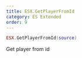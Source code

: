 ```yaml
---
title: ESX.GetPlayerFromId
category: ES Extended
order: 9
---
```


```lua
ESX.GetPlayerFromId(source)
```

Get player from id

